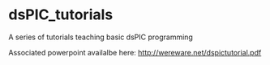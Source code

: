 dsPIC_tutorials
===============

A series of tutorials teaching basic dsPIC programming

Associated powerpoint availalbe here:
http://wereware.net/dspictutorial.pdf
